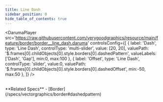 ```yaml
---
title: Line Dash
sidebar_position: 0
hide_table_of_contents: true
---
```


<DarumaPlayer
  src='https://raw.githubusercontent.com/verygoodgraphics/resource/main/feature/border/border__line_dash.daruma'
  controlsConfig={[
    {
      label: 'Dash',
      type: 'Line Dash',
      controlType: 'multi-slider',
      value: [20, 20],
      valuePath: '$.frames[0].childObjects[0].style.borders[0].dashedPattern',
      valueLabels: ['Dash', 'Gap'],
      min:0,
      max:100
    },
    {
      label: 'Offset',
      type: 'Line Dash',
      controlType: 'slider',
      value:0,
      valuePath: '$.frames[0].childObjects[0].style.borders[0].dashedOffset',
      min:-50,
      max:50
    },
  ]}
/>

<br />
**Related Specs**
- [Border](/specs/vectorgraphics/border#dashedpattern)

